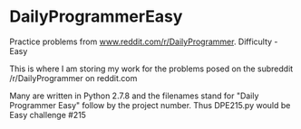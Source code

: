 # DailyProgrammerEasy
Practice problems from www.reddit.com/r/DailyProgrammer. Difficulty - Easy

This is where I am storing my work for the problems posed on the subreddit /r/DailyProgrammer on reddit.com

Many are written in Python 2.7.8 and the filenames stand for "Daily Programmer Easy" follow by the project number. 
Thus DPE215.py would be Easy challenge #215
